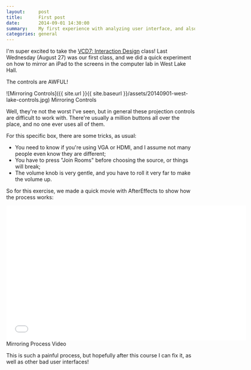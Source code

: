 ```yaml
---
layout:     post
title:      First post
date:       2014-09-01 14:30:00
summary:    My first experience with analyzing user interface, and also with AfterEffects
categories: general
---
```


I'm super excited to take the [VCD7: Interaction Design](http://www3.nd.edu/~amurniek/2014fa/desn31140-fa14.html) class! Last Wednesday (August 27) was our first class, and we did a quick experiment on how to mirror an iPad to the screens in the computer lab in West Lake Hall.

The controls are AWFUL!

![Mirroring Controls]({{ site.url }}{{ site.baseurl }}/assets/20140901-west-lake-controls.jpg)
<span class="small mid-gray">Mirroring Controls</span>


Well, they're not the worst I've seen, but in general these projection controls are difficult to work with. There're usually a million buttons all over the place, and no one ever uses all of them.

For this specific box, there are some tricks, as usual:

- You need to know if you're using VGA or HDMI, and I assume not many people even know they are different;
- You have to press "Join Rooms" before choosing the source, or things will break;
- The volume knob is very gentle, and you have to roll it very far to make the volume up.

So for this exercise, we made a quick movie with AfterEffects to show how the process works:

<iframe width="640" height="360" src="//www.youtube.com/embed/VZrCzYooNuo?rel=0" frameborder="0" allowfullscreen></iframe>
<span class="small center mid-gray">Mirroring Process Video</span>

This is such a painful process, but hopefully after this course I can fix it, as well as other bad user interfaces!